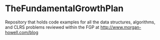 # TheFundamentalGrowthPlan
Repository that holds code examples for all the data structures, algorithms, and CLRS problems reviewed within the FGP at http://www.morgan-howell.com/blog
